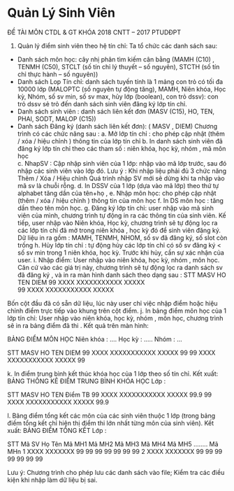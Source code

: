 # Quản Lý Sinh Viên
ĐỀ TÀI MÔN CTDL & GT
KHÓA 2018 CNTT – 2017 PTUDĐPT
1.	Quản lý điểm sinh viên theo hệ tín chỉ:  Ta tổ chức các danh sách sau: 
- Danh sách môn học: cây nhị phân tìm kiếm cân bằng (MAMH (C10) , TENMH (C50), STCLT (số tín chỉ lý thuyết – số nguyên), STCTH (số tín chỉ thực hành – số nguyên))
- Danh sách Lop Tín chỉ: danh sách tuyến tính là 1 mảng con trỏ có tối đa 10000 lớp (MALOPTC (số nguyên tự động tăng),  MAMH, Niên khóa, Học kỳ, Nhóm, số sv min, số sv max, hủy lớp (boolean), con trỏ dssv): con trỏ dssv sẻ trỏ đến danh sách sinh viên  đăng ký lớp tín chỉ.
- Danh sách sinh viên : danh sách liên kết đơn (MASV (C15), HO, TEN,  PHAI, SODT, MALOP (C15))
- Danh sách Đăng ký (danh sách liên kết đơn): ( MASV ,  DIEM)
Chương trình có các chức năng sau : 
a. Mở lớp tín chỉ : cho phép cập nhật (thêm / xóa / hiệu chỉnh ) thông tin của lớp tín chỉ
b. In danh sách sinh viên đã đăng ký lớp tín chỉ  theo các tham số : niên khóa, học kỳ, nhóm , mã môn học  
c. NhapSV : Cập nhập sinh viên của 1 lớp: nhập vào mã lớp trước, sau đó nhập các sinh viên vào lớp đó. 
Lưu ý : Khi nhập liệu phải đủ 3 chức năng Thêm / Xóa / Hiệu chỉnh
            Quá trình nhập SV mới sẽ dừng khi ta nhập vào  mã sv là chuỗi rỗng.
d. In DSSV của 1 lớp (dựa vào mã lớp) theo thứ tự alphabet tăng dần của tên+họ , 
e. Nhập môn học: cho phép cập nhật (thêm / xóa / hiệu chỉnh ) thông tin của môn học 
f. In DS môn  học : tăng dần theo tên môn học. 
g. Đăng ký lớp tín chỉ: user nhập vào mã sinh viên của mình, chương trình tự động in ra các thông tin của sinh viên.  Kế tiếp, user nhập vào Niên khóa, Học kỳ, chương trình sẽ tự động lọc ra các lớp tín chỉ đã mở trong niên khóa , học kỳ đó để sinh viên đăng ký. Dữ liệu in ra gồm : MAMH, TENMH, NHOM, số sv đã đăng ký, số slot còn trống
h. Hủy lớp tín chỉ : tự động hủy các lớp tín chỉ có số sv đăng ký < số sv min trong 1 niên khóa, học kỳ. Trước khi hủy, cần sự xác nhận của user.
i. Nhập điểm: User nhập vào niên khóa, học kỳ, nhóm , môn học. Căn cứ vào các giá trị này, chương trình sẽ tự động lọc ra danh sách sv đã đăng ký , và in ra màn hình danh sách theo dạng sau : 
STT	MASV	HO	TEN	DIEM
99	XXXX	XXXXXXXXXXX	XXXXX	
99	XXXX	XXXXXXXXXXX	XXXXX	
				
Bốn cột đầu đã có sẵn dữ liệu, lúc này user chỉ việc nhập điểm hoặc hiệu chỉnh điểm trực tiếp vào khung trên cột điểm.
j. In bảng điểm môn học của 1 lớp tín chỉ: User nhập vào niên khóa, học kỳ, nhóm , môn học, chương trình sẽ in ra bảng điểm đã thi . Kết  quả trên màn hình:

BẢNG ĐIỂM MÔN HỌC <tenmon>
	Niên khóa  :  ....   Học kỳ : .....  Nhóm : ...	 
	 
STT	MASV	HO	TEN	DIEM
99	XXXX	XXXXXXXXXXX	XXXXX	99
99	XXXX	XXXXXXXXXXX	XXXXX	99

k. In điểm trung bình kết thúc khóa học của 1 lớp theo số tín chỉ. Kết xuất:
BẢNG THỐNG KÊ ĐIỂM TRUNG BÌNH KHÓA HỌC 
	Lớp 	 : <malop>	 
	 
STT	MASV	HO	TEN	Điểm TB 
99	XXXX	XXXXXXXXXXX	XXXXX	99.9
99	XXXX	XXXXXXXXXXX	XXXXX	99.9

l. Bãng điểm tổng kết các môn của các sinh viên thuộc 1 lớp (trong bảng điếm tổng kết chỉ hiện thị điểm thi lớn nhất từng môn của sinh viên). Kết xuất:
BẢNG ĐIỂM TỔNG KẾT
			Lớp  : <malop>    	 
	  
STT	Mã SV	Họ Tên	Mã MH1	Mã MH2	Mã MH3	Mã MH4	Mã MH5	……..	Mã MHn
1	XXXX	XXXXXXX	99	99	99	99	99	99	99
2	XXXX	XXXXXXX	99	99	99	99	99	99	99

Lưu ý: Chương trình cho phép lưu các danh sách vào file; Kiểm tra các điều kiện khi nhập làm dữ liệu bị sai.